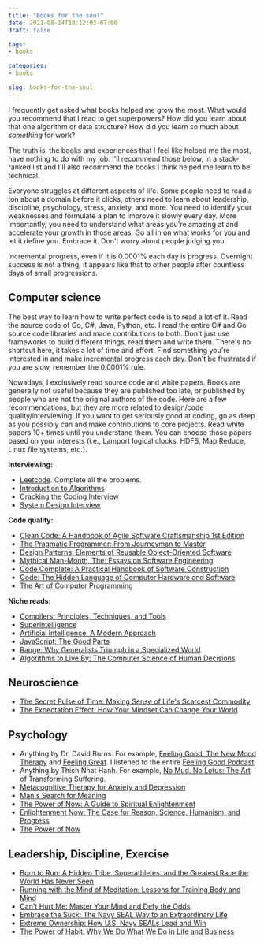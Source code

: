```yaml
---
title: "Books for the soul"
date: 2021-08-14T18:12:03-07:00
draft: false

tags:
- books

categories:
- books

slug: books-for-the-soul
---
```


I frequently get asked what books helped me grow the most. What would you recommend that I read to get superpowers? How did you learn about that one algorithm or data structure? How did you learn so much about *something* for work?

The truth is, the books and experiences that I feel like helped me the most, have nothing to do with my job. I'll recommend those below, in a stack-ranked list and I'll also recommend the books I think helped me learn to be technical.

Everyone struggles at different aspects of life. Some people need to read a ton about a domain before it clicks, others need to learn about leadership, discipline, psychology, stress, anxiety, and more. You need to identify your weaknesses and formulate a plan to improve it slowly every day. More importantly, you need to understand what areas you're amazing at and accelerate your growth in those areas. Go all in on what works for you and let it define you. Embrace it. Don't worry about people judging you.

Incremental progress, even if it is 0.0001% each day is progress. Overnight success is not a thing; it appears like that to other people after countless days of small progressions.

## Computer science

The best way to learn how to write perfect code is to read a lot of it. Read the source code of Go, C#, Java, Python, etc. I read the entire C# and Go source code libraries and made contributions to both. Don't just use frameworks to build different things, read them and write them. There's no shortcut here, it takes a lot of time and effort. Find something you're interested in and make incremental progress each day. Don't be frustrated if you are slow, remember the 0.0001% rule.

Nowadays, I exclusively read source code and white papers. Books are generally not useful because they are published too late, or published by people who are not the original authors of the code. Here are a few recommendations, but they are more related to design/code quality/interviewing. If you want to get seriously good at coding, go as deep as you possibly can and make contributions to core projects. Read white papers 10+ times until you understand them. You can choose those papers based on your interests (i.e., Lamport logical clocks, HDFS, Map Reduce, Linux file systems, etc.).

**Interviewing:**
- [Leetcode](https://leetcode.com/). Complete all the problems.
- [Introduction to Algorithms](https://amzn.to/3g2lE4u)
- [Cracking the Coding Interview](https://amzn.to/3iKMAY9)
- [System Design Interview](https://amzn.to/3CYf09x)

**Code quality:**
- [Clean Code: A Handbook of Agile Software Craftsmanship 1st Edition](https://amzn.to/2Uo46bC)
- [The Pragmatic Programmer: From Journeyman to Master](https://amzn.to/3xMTCju)
- [Design Patterns: Elements of Reusable Object-Oriented Software](https://amzn.to/3CQoZh1)
- [Mythical Man-Month, The: Essays on Software Engineering](https://amzn.to/3AN9ZyD)
- [Code Complete: A Practical Handbook of Software Construction](https://amzn.to/3xTtQuc)
- [Code: The Hidden Language of Computer Hardware and Software](https://amzn.to/3m3NO2R)
- [The Art of Computer Programming](https://amzn.to/3COGUVe)

**Niche reads:**
- [Compilers: Principles, Techniques, and Tools](https://amzn.to/3xMHSO5)
- [Superintelligence](https://amzn.to/3COpMz2)
- [Artificial Intelligence: A Modern Approach](https://amzn.to/3yRhfIY)
- [JavaScript: The Good Parts](https://amzn.to/2XxLBTn)
- [Range: Why Generalists Triumph in a Specialized World](https://amzn.to/2XxNEH3)
- [Algorithms to Live By: The Computer Science of Human Decisions](https://amzn.to/3jTFWyq)

## Neuroscience
- [The Secret Pulse of Time: Making Sense of Life's Scarcest Commodity](https://www.amazon.com/Secret-Pulse-Time-Scarcest-Commodity/dp/0738212563)
- [The Expectation Effect: How Your Mindset Can Change Your World](https://www.amazon.com/Expectation-Effect-Mindset-Change-World/dp/B094DWPMQB)

## Psychology
- Anything by Dr. David Burns. For example, [Feeling Good: The New Mood Therapy](https://amzn.to/3g4VhLo) and [Feeling Great](https://www.amazon.com/gp/product/168373288X). I listened to the entire [Feeling Good Podcast](https://feelinggood.com/list-of-feeling-good-podcasts/).
- Anything by Thich Nhat Hanh. For example, [No Mud, No Lotus: The Art of Transforming Suffering](https://amzn.to/3g0uzTV).
- [Metacognitive Therapy for Anxiety and Depression](https://amzn.to/3iO4rhe)
- [Man's Search for Meaning](https://amzn.to/3jVxMp5)
- [The Power of Now: A Guide to Spiritual Enlightenment](https://www.amazon.com/The-Power-of-Now-Eckhart-Tolle-audiobook/dp/B00005AAPL)
- [Enlightenment Now: The Case for Reason, Science, Humanism, and Progress](https://amzn.to/3xNqDvS)
- [The Power of Now](https://www.amazon.com/Power-Now-Guide-Spiritual-Enlightenment/dp/1577314808)

## Leadership, Discipline, Exercise
- [Born to Run: A Hidden Tribe, Superathletes, and the Greatest Race the World Has Never Seen](https://www.amazon.com/Born-Run-Hidden-Superathletes-Greatest/dp/B0028TY1D8)
- [Running with the Mind of Meditation: Lessons for Training Body and Mind](https://www.amazon.com/Running-Mind-Meditation-Lessons-Training/dp/B01EK5P2H6)
- [Can't Hurt Me: Master Your Mind and Defy the Odds](https://amzn.to/3AFqBrZ)
- [Embrace the Suck: The Navy SEAL Way to an Extraordinary Life](https://amzn.to/3AFqpZN)
- [Extreme Ownership: How U.S. Navy SEALs Lead and Win](https://amzn.to/3xNID9t)
- [The Power of Habit: Why We Do What We Do in Life and Business](https://amzn.to/3m4T0DC)
